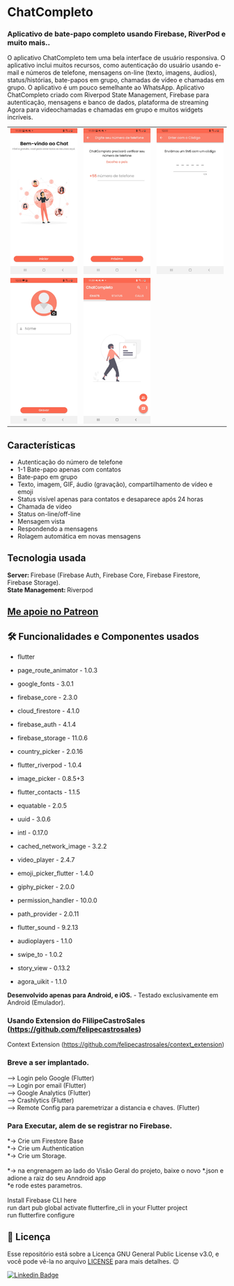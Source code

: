 # ChatCompleto
### Aplicativo de bate-papo completo usando Firebase, RiverPod e muito mais..

O aplicativo ChatCompleto tem uma bela interface de usuário responsiva. O aplicativo inclui muitos recursos, como autenticação do usuário usando e-mail e números de telefone, mensagens on-line (texto, imagens, áudios), status/histórias, bate-papos em grupo, chamadas de vídeo e chamadas em grupo. O aplicativo é um pouco semelhante ao WhatsApp.
Aplicativo ChatCompleto criado com Riverpod State Management, Firebase para autenticação, mensagens e banco de dados, plataforma de streaming Agora para videochamadas e chamadas em grupo e muitos widgets incríveis.

<table> 
  <tr>
    <td> 
      <img width="250" src="https://github.com/caneto/chatcompleto/blob/main/images/image1.jpg"/> 
    </td>
    <td>
      <img width="250" src="https://github.com/caneto/chatcompleto/blob/main/images/image2.jpg"/> 
    </td>
    <td> 
      <img width="250" src="https://github.com/caneto/chatcompleto/blob/main/images/image3.jpg"/> 
    </td>
  </tr>
  
  <tr>
    <td> 
      <img width="250" src="https://github.com/caneto/chatcompleto/blob/main/images/image4.jpg"/> 
    </td>
    <td>
      <img width="250" src="https://github.com/caneto/chatcompleto/blob/main/images/image5.jpg"/> 
    </td>
  </tr>
</table> 

## Características
- Autenticação do número de telefone
- 1-1 Bate-papo apenas com contatos
- Bate-papo em grupo
- Texto, imagem, GIF, áudio (gravação), compartilhamento de vídeo e emoji
- Status visível apenas para contatos e desaparece após 24 horas
- Chamada de vídeo
- Status on-line/off-line
- Mensagem vista
- Respondendo a mensagens
- Rolagem automática em novas mensagens

## Tecnologia usada
<b>Server: </b>Firebase (Firebase Auth, Firebase Core, Firebase Firestore, Firebase Storage).<br>
<b>State Management: </b>Riverpod<br>

## [Me apoie no Patreon](https://patreon.com/carlosalbertopinto?fan_landing=true)

<h2>🛠️ Funcionalidades e Componentes usados</h2>

- flutter

- page_route_animator - 1.0.3
- google_fonts - 3.0.1

- firebase_core - 2.3.0
- cloud_firestore - 4.1.0
- firebase_auth - 4.1.4
- firebase_storage - 11.0.6

- country_picker - 2.0.16
- flutter_riverpod - 1.0.4
- image_picker - 0.8.5+3
- flutter_contacts - 1.1.5
- equatable - 2.0.5
- uuid - 3.0.6
- intl - 0.17.0
- cached_network_image - 3.2.2
- video_player - 2.4.7
- emoji_picker_flutter - 1.4.0
- giphy_picker - 2.0.0
- permission_handler - 10.0.0
- path_provider - 2.0.11
- flutter_sound - 9.2.13
- audioplayers - 1.1.0
- swipe_to - 1.0.2
- story_view - 0.13.2
- agora_uikit - 1.1.0


<b>Desenvolvido apenas para Android, e iOS.</b> - Testado exclusivamente em Android (Emulador). 


### Usando Extension do FlilipeCastroSales (https://github.com/felipecastrosales)

Context Extension (https://github.com/felipecastrosales/context_extension)

### Breve a ser implantado.

--> Login pelo Google (Flutter)<br/>
--> Login por email (Flutter)<br/>
--> Google Analytics (Flutter)<br/>
--> Crashlytics (Flutter)<br/>
--> Remote Config para paremetrizar a distancia e chaves. (Flutter)<br/>

### Para Executar, alem de se registrar no Firebase.

*-> Crie um Firestore Base<br/>
*-> Crie um Authentication<br/>
*-> Crie um Storage.<br/>
<br/>
*-> na engrenagem ao lado do Visão Geral do projeto, baixe o novo *.json e adione a raiz do seu Anndroid app
<br/>
*e rode estes parametros.<br/>
<br/>
Install Firebase CLI here<br/>
run dart pub global activate flutterfire_cli in your Flutter project<br/>
run flutterfire configure<br/>



<h2>📝 Licença</h2>

<p>
   Esse repositório está sobre a Licença GNU General Public License v3.0, e você pode vê-la no arquivo <a href="https://github.com/caneto/calculator-app/blob/main/LICENSE">LICENSE</a> para mais detalhes. 😉
</p>



[![Linkedin Badge](https://img.shields.io/badge/-Carlos%20Alberto-292929?style=flat-square&logo=Linkedin&logoColor=white&link=https://www.linkedin.com/in/canetorj/)](https://www.linkedin.com/in/canetorj/)
